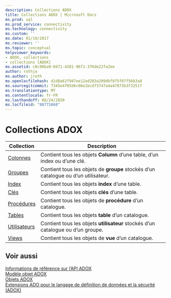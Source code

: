 ```yaml
---
description: Collections ADOX
title: Collections ADOX | Microsoft Docs
ms.prod: sql
ms.prod_service: connectivity
ms.technology: connectivity
ms.custom: ''
ms.date: 01/19/2017
ms.reviewer: ''
ms.topic: conceptual
helpviewer_keywords:
- ADOX, collections
- collections [ADOX]
ms.assetid: c0c90ba9-0471-4381-96f1-376de22fa2ee
author: rothja
ms.author: jroth
ms.openlocfilehash: d1d8a62f947ee12ad203a209dbf075f07f56b3a8
ms.sourcegitcommit: 7345e4f05d6c06e1bcd73747a4a47873b3f3251f
ms.translationtype: MT
ms.contentlocale: fr-FR
ms.lasthandoff: 08/24/2020
ms.locfileid: "88771668"
---
```

# <a name="adox-collections"></a>Collections ADOX

|Collection|Description|  
|-|-|  
|[Colonnes](./columns-collection-adox.md)|Contient tous les objets **Column** d’une table, d’un index ou d’une clé.|  
|[Groupes](./groups-collection-adox.md)|Contient tous les objets de **groupe** stockés d’un catalogue ou d’un utilisateur.|  
|[Index](./indexes-collection-adox.md)|Contient tous les objets **index** d’une table.|  
|[Clés](./keys-collection-adox.md)|Contient tous les objets **clés** d’une table.|  
|[Procédures](./procedures-collection-adox.md)|Contient tous les objets de **procédure** d’un catalogue.|  
|[Tables](./tables-collection-adox.md)|Contient tous les objets **table** d’un catalogue.|  
|[Utilisateurs](./users-collection-adox.md)|Contient tous les objets **utilisateur** stockés d’un catalogue ou d’un groupe.|  
|[Views](./views-collection-adox.md)|Contient tous les objets de **vue** d’un catalogue.|  
  
## <a name="see-also"></a>Voir aussi  
 [Informations de référence sur l’API ADOX](./adox-object-model.md?view=sql-server-ver15)   
 [Modèle objet ADOX](./adox-object-model.md)   
 [Objets ADOX](./adox-objects.md)   
 [Extensions ADO pour le langage de définition de données et la sécurité (ADOX)](../../guide/extensions/ado-extensions-for-data-definition-language-and-security-adox.md)